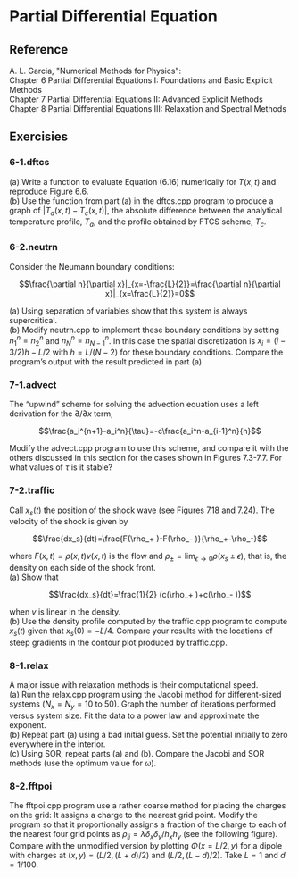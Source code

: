 
# Partial Differential Equation
## Reference
A. L. Garcia, "Numerical Methods for Physics": \
    Chapter 6 Partial Differential Equations I: Foundations and Basic Explicit Methods \
    Chapter 7 Partial Differential Equations II: Advanced Explicit Methods \
    Chapter 8 Partial Differential Equations III: Relaxation and Spectral Methods
## Exercisies
### 6-1.dftcs
(a) Write a function to evaluate Equation (6.16) numerically for $T(x,t)$ and reproduce Figure 6.6. \
(b) Use the function from part (a) in the dftcs.cpp program to produce a graph of $|T_a (x,t)-T_c (x,t)|$, the absolute difference between the analytical temperature profile, $T_a$, and the profile obtained by FTCS scheme, $T_c$.

### 6-2.neutrn
Consider the Neumann boundary conditions:
```math
\frac{\partial n}{\partial x}|_{x=-\frac{L}{2}}=\frac{\partial n}{\partial x}|_{x=\frac{L}{2}}=0
```
(a) Using separation of variables show that this system is always supercritical. \
(b) Modify neutrn.cpp to implement these boundary conditions by setting $n_1^n=n_2^n$ and $n_N^n=n_{N-1}^n$. In this case the spatial discretization is $x_i=(i-3/2)h-L/2$ with $h=L/(N-2)$ for these boundary conditions. Compare the program’s output with the result predicted in part (a).

### 7-1.advect
The “upwind” scheme for solving the advection equation uses a left derivation for the $\partial/\partial x$ term,
```math
\frac{a_i^{n+1}-a_i^n}{\tau}=-c\frac{a_i^n-a_{i-1}^n}{h}
```
Modify the advect.cpp program to use this scheme, and compare it with the others discussed in this section for the cases shown in Figures 7.3-7.7. For what values of $\tau$ is it stable?

### 7-2.traffic
Call $x_s(t)$ the position of the shock wave (see Figures 7.18 and 7.24). The velocity of the shock is given by
```math
\frac{dx_s}{dt}=\frac{F(\rho_+ )-F(\rho_- )}{\rho_+-\rho_-}
```
where $F(x,t)=\rho(x,t)v(x,t)$ is the flow and $\rho_±=\lim_{\epsilon \rightarrow 0} \rho(x_s±\epsilon)$, that is, the density on each side of the shock front. \
(a) Show that
```math
\frac{dx_s}{dt}=\frac{1}{2} (c(\rho_+ )+c(\rho_- ))
```
when $v$ is linear in the density. \
(b) Use the density profile computed by the traffic.cpp program to compute $x_s(t)$ given that $x_s(0)=-L/4$. Compare your results with the locations of steep gradients in the contour plot produced by traffic.cpp.

### 8-1.relax
A major issue with relaxation methods is their computational speed. \
(a) Run the relax.cpp program using the Jacobi method for different-sized systems ($N_x=N_y=10$ to $50$). Graph the number of iterations performed versus system size. Fit the data to a power law and approximate the exponent. \
(b) Repeat part (a) using a bad initial guess. Set the potential initially to zero everywhere in the interior. \
(c) Using SOR, repeat parts (a) and (b). Compare the Jacobi and SOR methods (use the optimum value for $\omega$).

### 8-2.fftpoi
The fftpoi.cpp program use a rather coarse method for placing the charges on the grid: It assigns a charge to the nearest grid point. Modify the program so that it proportionally assigns a fraction of the charge to each of the nearest four grid points as $\rho_{ij}=\lambda \delta_x \delta_y/h_x h_y$ (see the following figure). Compare with the unmodified version by plotting $\Phi(x=L/2,y)$ for a dipole with charges at $(x,y)=(L/2,(L+d)/2)$ and $(L/2,(L-d)/2)$. Take $L=1$ and $d=1/100$.
